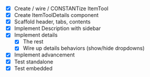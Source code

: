 - [x] Create / wire / CONSTANTize ItemTool
- [x] Create ItemToolDetails component
- [x] Scaffold header, tabs, contents
- [x] Implement Description with sidebar
- [x] Implement details
  - [x] The rest
  - [x] Wire up details behaviors (show/hide dropdowns)
- [x] Implement advancement
- [x] Test standalone
- [x] Test embedded
